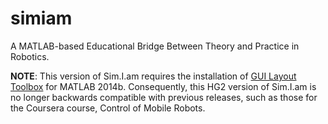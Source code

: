 simiam
======

A MATLAB-based Educational Bridge Between Theory and Practice in Robotics.

**NOTE**: This version of Sim.I.am requires the installation of [GUI Layout Toolbox](http://www.mathworks.com/matlabcentral/fileexchange/47982-gui-layout-toolbox) for MATLAB 2014b. Consequently, this HG2 version of Sim.I.am is no longer backwards compatible with previous releases, such as those for the Coursera course, Control of Mobile Robots.
